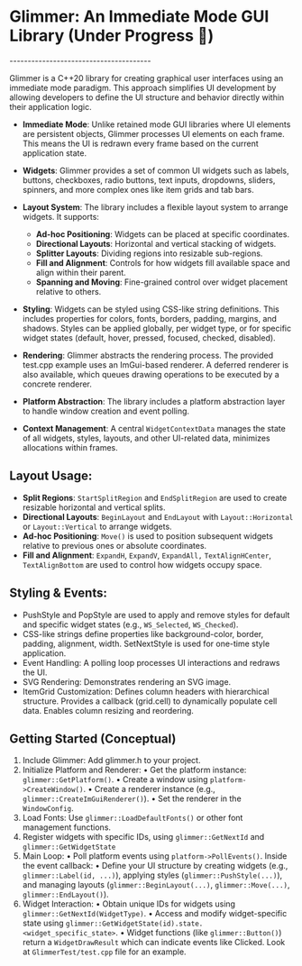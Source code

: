 <h1>Glimmer: An Immediate Mode GUI Library (Under Progress 🚧)</h1>
---------------------------------------

Glimmer is a C++20 library for creating graphical user interfaces using an immediate mode paradigm. This approach simplifies UI development by allowing developers to define the UI structure and behavior directly within their application logic.

 - **Immediate Mode**: Unlike retained mode GUI libraries where UI elements are persistent objects, Glimmer processes UI elements on each frame. This means the UI is redrawn every frame based on the current
   application state. 
  - **Widgets**: Glimmer provides a set of common UI widgets such as labels, buttons, checkboxes, radio buttons, text inputs, dropdowns, sliders, spinners, and more complex ones like item grids and tab bars. 
- **Layout System**: The library includes a flexible layout system to arrange widgets. It supports: 
   - **Ad-hoc Positioning**: Widgets can be placed at specific coordinates. 
   - **Directional Layouts**: Horizontal and vertical stacking of widgets. 
   - **Splitter Layouts**: Dividing regions into resizable sub-regions. 
   - **Fill and Alignment**: Controls for how widgets fill available space and align within their
   parent. 
   - **Spanning and Moving**: Fine-grained control over widget
   placement relative to others. 
- **Styling**: Widgets can be styled using CSS-like string definitions. This includes properties for colors,
   fonts, borders, padding, margins, and shadows. Styles can be applied globally, per widget type, or for specific widget states (default, hover, pressed, focused, checked, disabled). 
 - **Rendering**: Glimmer abstracts the rendering process. The provided test.cpp example uses
   an ImGui-based renderer. A deferred renderer is also available, which queues drawing operations to be executed by a concrete renderer.
   
 - **Platform Abstraction**: The library includes a platform abstraction layer to handle window creation and event polling. 

- **Context Management**: A central `WidgetContextData` manages the state of all widgets, styles,
   layouts, and other UI-related data, minimizes allocations within frames.

<h2>	Layout Usage:</h2>

 - **Split Regions**: `StartSplitRegion` and `EndSplitRegion` are used to create
   resizable horizontal and vertical splits. 
 - **Directional Layouts**:    `BeginLayout` and `EndLayout` with `Layout::Horizontal` or `Layout::Vertical`    to arrange widgets.
 - **Ad-hoc Positioning**: `Move()` is used to position    subsequent widgets relative to previous ones or absolute coordinates.
 - **Fill and Alignment**: `ExpandH`, `ExpandV`, `ExpandAll,` `TextAlignHCenter`,    `TextAlignBottom` are used to control how widgets occupy space.

<h2>	Styling & Events:</h2>

 - PushStyle and PopStyle are used to apply and remove styles for default and specific widget states (e.g., `WS_Selected`, `WS_Checked`).
 - CSS-like strings define properties like background-color, border, padding, alignment, width. SetNextStyle is used for one-time style application. 
- Event Handling: A polling loop processes UI interactions and redraws the UI. 
- SVG Rendering: Demonstrates rendering an SVG image.
- ItemGrid Customization: Defines column headers with
   hierarchical structure. Provides a callback (grid.cell) to
   dynamically populate cell data. Enables column resizing and
   reordering.

<h2>	Getting Started (Conceptual)</h2>

1.	Include Glimmer: Add glimmer.h to your project.
2.	Initialize Platform and Renderer:
•	Get the platform instance: `glimmer::GetPlatform()`.
•	Create a window using `platform->CreateWindow()`.
•	Create a renderer instance (e.g., `glimmer::CreateImGuiRenderer()`).
•	Set the renderer in the `WindowConfig`.
3.	Load Fonts: Use `glimmer::LoadDefaultFonts()` or other font management functions.
4.	Register widgets with specific IDs, using `glimmer::GetNextId` and `glimmer::GetWidgetState`
5.	Main Loop:
•	Poll platform events using `platform->PollEvents()`. Inside the event callback:
•	Define your UI structure by creating widgets (e.g., `glimmer::Label(id, ...)`), applying styles (`glimmer::PushStyle(...)`), and managing layouts (`glimmer::BeginLayout(...)`, `glimmer::Move(...)`, `glimmer::EndLayout()`).
6.	Widget Interaction:
•	Obtain unique IDs for widgets using `glimmer::GetNextId(WidgetType)`.
•	Access and modify widget-specific state using `glimmer::GetWidgetState(id).state.<widget_specific_state>`.
•	Widget functions (like `glimmer::Button()`) return a `WidgetDrawResult` which can indicate events like Clicked.
Look at `GlimmerTest/test.cpp` file for an example.
